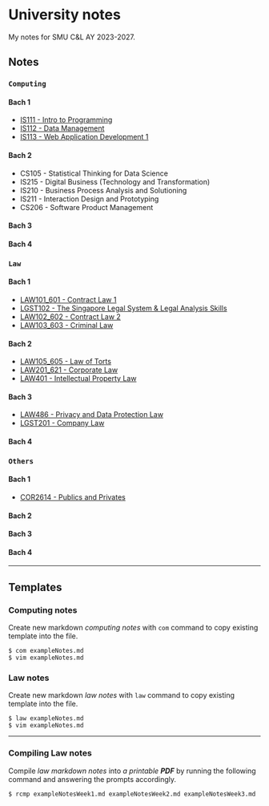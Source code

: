 # University notes

My notes for SMU C&L AY 2023-2027.

## Notes

### `Computing`

#### Bach 1

* [IS111 - Intro to Programming](bach1/computing)
* [IS112 - Data Management](bach1/computing)
* [IS113 - Web Application Development 1](bach1/computing)

#### Bach 2

* CS105 - Statistical Thinking for Data Science
* IS215 - Digital Business (Technology and Transformation)
* IS210 - Business Process Analysis and Solutioning
* IS211 - Interaction Design and Prototyping
* CS206 - Software Product Management

#### Bach 3

#### Bach 4

### `Law`

#### Bach 1

* [LAW101_601 - Contract Law 1](bach1/law)
* [LGST102 - The Singapore Legal System & Legal Analysis Skills](bach1/law)
* [LAW102_602 - Contract Law 2](bach1/law)
* [LAW103_603 - Criminal Law](bach1/law)

#### Bach 2

* [LAW105_605 - Law of Torts](bach2/law)
* [LAW201_621 - Corporate Law](bach2/law)
* [LAW401 - Intellectual Property Law](bach2/law)

#### Bach 3

* [LAW486 - Privacy and Data Protection Law](bach3/law)
* [LGST201 - Company Law](bach3/law)

#### Bach 4

### `Others`

#### Bach 1

* [COR2614 - Publics and Privates](bach1/cultures)

#### Bach 2

#### Bach 3

#### Bach 4

---

## Templates

### Computing notes

Create new markdown *computing notes* with `com` command to copy existing template into the file.

```console
$ com exampleNotes.md
$ vim exampleNotes.md
```

### Law notes

Create new markdown *law notes* with `law` command to copy existing template into the file.

```console
$ law exampleNotes.md
$ vim exampleNotes.md
```

---

### Compiling Law notes

Compile *law markdown notes* into *a printable **PDF*** by running the following command and answering the prompts accordingly.

```console
$ rcmp exampleNotesWeek1.md exampleNotesWeek2.md exampleNotesWeek3.md
```
